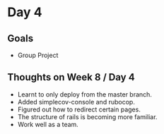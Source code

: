 # Day 4

## Goals
* Group Project

## Thoughts on Week 8 / Day 4
* Learnt to only deploy from the master branch.
* Added simplecov-console and rubocop.		
* Figured out how to redirect certain pages. 	
* The structure of rails is becoming more familiar.		
* Work well as a team.
